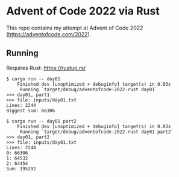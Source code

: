 # Advent of Code 2022 via Rust

This repo contains my attempt at Advent of Code 2022
(<https://adventofcode.com/2022>).

## Running

Requires Rust: <https://rustup.rs/>

```console
$ cargo run -- day01
    Finished dev [unoptimized + debuginfo] target(s) in 0.03s
     Running `target/debug/adventofcode-2022-rust day01`
>>> day01, part1
>>> file: inputs/day01.txt
Lines: 2244
Biggest sum: 66306
```

```console
$ cargo run -- day01 part2
    Finished dev [unoptimized + debuginfo] target(s) in 0.03s
     Running `target/debug/adventofcode-2022-rust day01 part2`
>>> day01, part2
>>> file: inputs/day01.txt
Lines: 2244
0: 66306
1: 64532
2: 64454
Sum: 195292
```
